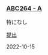 ### [ABC264 - A](https://atcoder.jp/contests/abc264/tasks/abc264_a)

特になし

[提出](https://atcoder.jp/contests/abc264/submissions/35698826)

2022-10-15
            